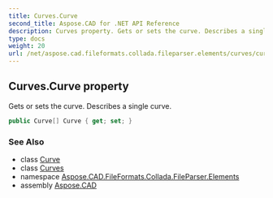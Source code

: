 ```yaml
---
title: Curves.Curve
second_title: Aspose.CAD for .NET API Reference
description: Curves property. Gets or sets the curve. Describes a single curve
type: docs
weight: 20
url: /net/aspose.cad.fileformats.collada.fileparser.elements/curves/curve/
---
```

## Curves.Curve property

Gets or sets the curve. Describes a single curve.

```csharp
public Curve[] Curve { get; set; }
```

### See Also

* class [Curve](../../curve/)
* class [Curves](../)
* namespace [Aspose.CAD.FileFormats.Collada.FileParser.Elements](../../curves/)
* assembly [Aspose.CAD](../../../)


